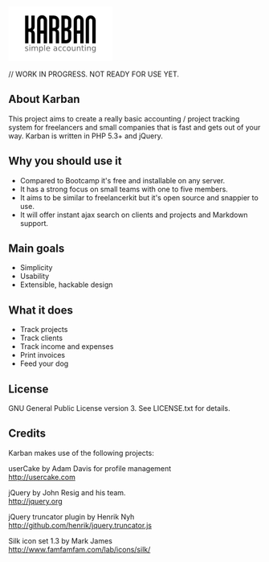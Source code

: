 ![KARBAN](themes/img/karban.png)

// WORK IN PROGRESS. NOT READY FOR USE YET.


About Karban
------------

This project aims to create a really basic accounting / project tracking system
for freelancers and small companies that is fast and gets out of your way.
Karban is written in PHP 5.3+ and jQuery.


Why you should use it
---------------------

- Compared to Bootcamp it's free and installable on any server.
- It has a strong focus on small teams with one to five members.
- It aims to be similar to freelancerkit but it's open source and snappier to use.
- It will offer instant ajax search on clients and projects and Markdown support.
	
	
Main goals
----------

- Simplicity
- Usability
- Extensible, hackable design
	
	
What it does
------------

- Track projects
- Track clients
- Track income and expenses
- Print invoices
- Feed your dog

License
-------

GNU General Public License version 3. 
See LICENSE.txt for details.


Credits
-------

Karban makes use of the following projects:

userCake by Adam Davis for profile management  
<http://usercake.com>  
	
jQuery by John Resig and his team.  
<http://jquery.org>  
	
jQuery truncator plugin by Henrik Nyh  
<http://github.com/henrik/jquery.truncator.js>  

Silk icon set 1.3 by Mark James  
<http://www.famfamfam.com/lab/icons/silk/>  
